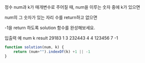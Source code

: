 정수 num과 k가 매개변수로 주어질 때, num을 이루는 숫자 중에 k가 있으면 

num의 그 숫자가 있는 자리 수를 return하고 없으면 

-1을 return 하도록 solution 함수를 완성해보세요.

입출력 예
num	k	result
29183	1	3
232443	4	4
123456	7	-1

```js
function solution(num, k) {
    return (num+"").indexOf(k) +1 || -1
}

```

